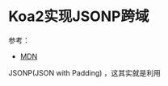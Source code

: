 # Koa2实现JSONP跨域

参考：

* [MDN](https://developer.mozilla.org/zh-CN/docs/Web/Security/Same-origin_policy)

JSONP(JSON with Padding) ，这其实就是利用<script>标签没有跨域限制的**漏洞**来达到与第三方通讯的目的。因为根据同源策略的理想情况，<script> 标签也是不应该能被跨域获取的，。

怎么说呢，其实就相当于通过 js 代码的形式先在后端存放数据，比如后端写一个 js 文件 jsonp.js 内容为 `name: "eor"`，然后在前端引入这个文件 `<script scr="http//host/jsonp.js"/>`，然后页面会自动运行这段 js 此时全局对象上不就多了个 name 属性了么。

同时，后端别忘了给响应头添加`Content-Type=text/javascript`。

> 当然，放到全局变量上是不好，应当通过函数或挂载到对象的方式来传递数据。

在进一步，jsonp 也可以异步的获取数据，最直观的解决方式就是操作 DOM 创建一个 script 标签，然后给 script 标签的 src 上写入要请求的 URL 在带上要请求的数据即可。后端获取到了前端的 get 请求，也就是 script 标签，解析其携带的参数，后端返回内涵数据的一个 js 文件回去给前端，最后前端执行后端响应回来的 js 文件，搞定。

> script 标签本身是一个 get 请求，可以一些参数。



1、一个众所周知的问题，Ajax直接请求普通文件存在跨域无权限访问的问题，甭管你是静态页面、动态网页、web服务、WCF，只要是跨域请求，一律不准；

2、不过我们又发现，Web页面上调用js文件时则不受是否跨域的影响（不仅如此，我们还发现凡是拥有"src"这个属性的标签都拥有跨域的能力，比如<script>、<img>、<iframe>）；

3、于是可以判断，当前阶段如果想通过纯web端（ActiveX控件、服务端代理、属于未来的HTML5之Websocket等方式不算）跨域访问数据就只有一种可能，那就是在远程服务器上设法把数据装进js格式的文件里，供客户端调用和进一步处理；

4、恰巧我们已经知道有一种叫做JSON的纯字符数据格式可以简洁的描述复杂数据，更妙的是JSON还被js原生支持，所以在客户端几乎可以随心所欲的处理这种格式的数据；

5、这样子解决方案就呼之欲出了，web客户端通过与调用脚本一模一样的方式，来调用跨域服务器上动态生成的js格式文件（一般以JSON为后缀），显而易见，服务器之所以要动态生成JSON文件，目的就在于把客户端需要的数据装入进去。

6、客户端在对JSON文件调用成功之后，也就获得了自己所需的数据，剩下的就是按照自己需求进行处理和展现了，这种获取远程数据的方式看起来非常像AJAX，但其实并不一样。

7、为了便于客户端使用数据，逐渐形成了一种非正式传输协议，人们把它称作JSONP，该协议的一个要点就是允许用户传递一个callback参数给服务端，然后服务端返回数据时会将这个callback参数作为函数名来包裹住JSON数据，这样客户端就可以随意定制自己的函数来自动处理返回数据了。

**“我想要一段调用XXX函数的js代码，请你返回给我”**

对于客户端而言，只是运行了一段 js 代码，虽然是远程获取之后运行的。

对于浏览器的 xhr API 而言，它不管任何 script 标签的 get 请求与响应，所以不会触发同源策略。

对于服务器而言，只是返回给前端一份 js 代码的字符串，因返回的类型是 type： text/javascript。



## 第一，浏览器只是运行一段代码

浏览器会不管不顾的同步运行 script 标签内的代码，因为资源的请求是交给 xhr 来管理的，而 script 标签的 get 请求能够通过 xhr 的安全监测--同源策略：

新建一个 index.html 写入：

```js
<html lang="en">
<body></body>
<script src="http://localhost:10086/getJS_and_run" type="text/javascript"></script>
</html>
```

再新建一个 index.js

```js
const Koa = require("koa")

const app = new Koa();

app.use((ctx) => {
	if (ctx.method !== "GET") return;
	ctx.type = 'text/javascript'
	switch (ctx.request.url) {
		case "/getJS_and_run":
			ctx.body = "alert('运行了服务器返回的 js 文本')";
			break;
		default:
			ctx.body = "none"
			break;
	}
})

const port = 10086;
app.listen(port, (err) => {
	console.log(`listen in http://localhost:${port}/`)
})
```

第一，证明只是运行一段代码

第二，简单的获取数据

第三，动态的获取数据